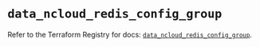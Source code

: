 # `data_ncloud_redis_config_group`

Refer to the Terraform Registry for docs: [`data_ncloud_redis_config_group`](https://registry.terraform.io/providers/navercloudplatform/ncloud/4.0.4/docs/data-sources/redis_config_group).
